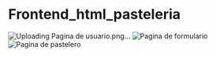 # Frontend_html_pasteleria
![Uploading Pagina de usuario.png…]()
![Pagina de formulario](https://user-images.githubusercontent.com/70924158/156954429-0a70fcea-6598-4f11-a5c1-d3b07b6660fa.png)
![Pagina de pastelero](https://user-images.githubusercontent.com/70924158/156954432-012ea05d-933c-4b3a-bd84-4d47316ef72b.png)

